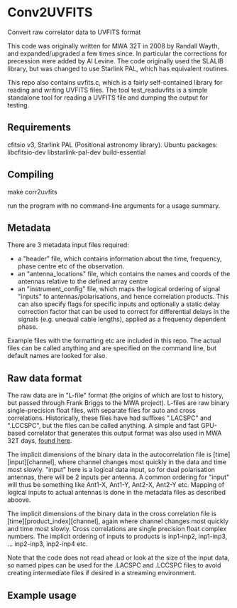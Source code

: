 # Conv2UVFITS
Convert raw correlator data to UVFITS format

This code was originally written for MWA 32T in 2008 by Randall Wayth, and expanded/upgraded a few times since. In particular the corrections for precession were added by Al Levine. The code originally used the SLALIB library, but was changed to use Starlink PAL, which has equivalent routines.

This repo also contains uvfits.c, which is a fairly self-contained library for reading and writing UVFITS files. The tool test_readuvfits is a simple standalone tool for reading a UVFITS file and dumping the output for testing.

## Requirements
cfitsio v3, Starlink PAL (Positional astronomy library).
Ubuntu packages: libcfitsio-dev libstarlink-pal-dev build-essential

## Compiling
make corr2uvfits

run the program with no command-line arguments for a usage summary.

## Metadata
There are 3 metadata input files required:

- a "header" file, which contains information about the time, frequency, phase centre etc of the observation.
- an "antenna_locations" file, which contains the names and coords of the antennas relative to the defined array centre
- an "instrument_config" file, which maps the logical ordering of signal "inputs" to antennas/polarisations, and hence correlation products. This can also specify flags for specific inputs and optionally a static delay correction factor that can be used to correct for differential delays in the signals (e.g. unequal cable lengths), applied as a frequency dependent phase.

Example files with the formatting etc are included in this repo. The actual files can be called anything and are specified on the command line, but default names are looked for also.

## Raw data format
The raw data are in "L-file" format (the origins of which are lost to history, but passed through Frank Briggs to the MWA project).  L-files are raw binary single-precision float files, with separate files for auto and cross correlations. Historically, these files have had suffixes ".LACSPC" and ".LCCSPC", but the files can be called anything. A simple and fast GPU-based correlator that generates this output format was also used in MWA 32T days, [found here](https://github.com/MWATelescope/corr_GPU).

The implicit dimensions of the binary data in the autocorrelation file is [time][input][channel], where channel changes most quickly in the data and time most slowly.
"input" here is a logical data input, so for dual polarisation antennas, there will be 2 inputs per antenna. A common ordering for "input" will thus be something like Ant1-X, Ant1-Y, Ant2-X, Ant2-Y etc.
Mapping of logical inputs to actual antennas is done in the metadata files as described aboove.

The implicit dimensions of the binary data in the cross correlation file is [time][product_index][channel], again where channel changes most quickly and time most slowly.
Cross correlations are single precision float complex numbers. The implicit ordering of inputs to products is inp1-inp2, inp1-inp3, ... inp2-inp3, inp2-inp4 etc.

Note that the code does not read ahead or look at the size of the input data, so named pipes can be used for the .LACSPC and .LCCSPC files to avoid creating intermediate files if desired in a streaming environment.

## Example usage

